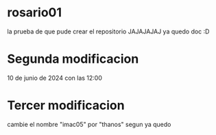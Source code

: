 # rosario01

la prueba de que pude crear el repositorio JAJAJAJAJ
ya quedo doc :D


# Segunda modificacion 
10 de junio de 2024 con las 12:00


# Tercer modificacion
cambie el nombre "imac05" por "thanos"
segun ya quedo